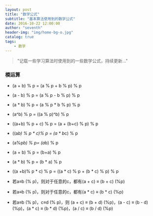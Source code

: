 ```yaml
---
layout: post
title: "数学公式"
subtitle: "基本算法使用到的数学公式"
date: 2016-10-22 12:00:00
author: "seventh"
header-img: "img/home-bg-o.jpg"
catalog: true
tags:
    - 数学
---
```


> "记载一些学习算法时使用到的一些数学公式，持续更新..."

### 模运算

* (a + b) % p = (a % p + b % p) % p

* (a - b) % p = (a % p - b % p) % p

* (a * b) % p = (a % p * b % p) % p

* (a^b) % p = ((a % p)^b) % p

* ((a+b) % p + c) % p = (a + (b+c) % p) % p

* ((a*b) % p * c)% p = (a * b*c) % p

* (a%p*b) % p= (a*b) % p

* (a + b) % p = (b+a) % p

* (a * b) % p = (b * a) % p

* ((a +b)% p * c) % p = ((a * c) % p + (b * c) % p) % p

* 若a≡b (% p)，则对于任意的c，都有(a + c) ≡ (b + c) (%p)

* 若a≡b (% p)，则对于任意的c，都有(a * c) ≡ (b * c) (%p)

* 若a≡b (% p)，c≡d (% p)，则 (a + c) ≡ (b + d) (%p)，(a - c) ≡ (b - d) (%p)，(a * c) ≡ (b * d) (%p)，(a / c) ≡ (b / d) (%p)
